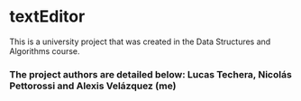 # textEditor
This is a university project that was created in the Data Structures and Algorithms course.

### The project authors are detailed below: Lucas Techera, Nicolás Pettorossi and Alexis Velázquez (me)
